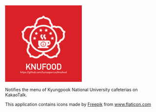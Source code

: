 ![banner](img/banner.png)

Notifies the menu of Kyungpook National University cafeterias on KakaoTalk.

<div>This application contains icons made by <a href="https://www.freepik.com" title="Freepik">Freepik</a> from <a href="https://www.flaticon.com/" title="Flaticon">www.flaticon.com</a></div>